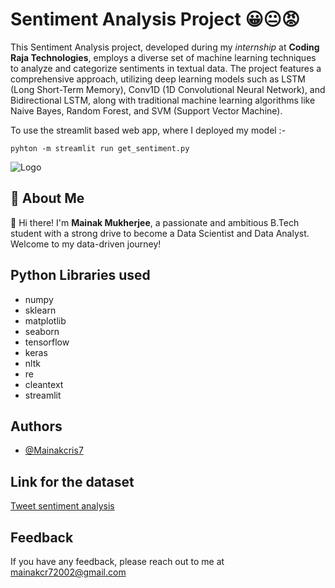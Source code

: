 
# Sentiment Analysis Project 😀😐😡

This Sentiment Analysis project, developed during my *internship* at **Coding Raja Technologies**, employs a diverse set of machine learning techniques to analyze and categorize sentiments in textual data. The project features a comprehensive approach, utilizing deep learning models such as LSTM (Long Short-Term Memory), Conv1D (1D Convolutional Neural Network), and Bidirectional LSTM, along with traditional machine learning algorithms like Naive Bayes, Random Forest, and SVM (Support Vector Machine).

To use the streamlit based web app, where I deployed my model :-

```
pyhton -m streamlit run get_sentiment.py
```














![Logo](https://i0.wp.com/www.bytesview.com/blog/wp-content/uploads/2023/01/1_FRd4BsrZ2VxKLbvVYJQC6w.png?fit=687%2C300&ssl=1)


## 🚀 About Me
👋 Hi there! I'm **Mainak Mukherjee**, a passionate and ambitious B.Tech student with a strong drive to become a Data Scientist and Data Analyst. Welcome to my data-driven journey!



## Python Libraries used

- numpy
- sklearn
- matplotlib
- seaborn
- tensorflow
- keras
- nltk
- re
- cleantext
- streamlit


## Authors

- [@Mainakcris7](https://github.com/Mainakcris7)


## Link for the dataset

[Tweet sentiment analysis](https://www.kaggle.com/datasets/yasserh/twitter-tweets-sentiment-dataset)


## Feedback

If you have any feedback, please reach out to me at mainakcr72002@gmail.com

